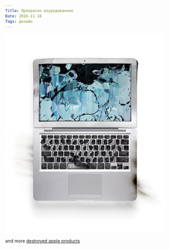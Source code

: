 ```yaml
---
Title: Прекрасно изуродованное
Date: 2010-11-18
Tags: дизайн
---
```


![Destroyed](images/appledestroyed.jpg)

and more [destroyed apple products][1]

[1]: http://www.fubiz.net/2010/11/15/apple-destroyed-products/